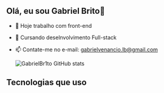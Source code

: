 ## Olá, eu sou Gabriel Brito👋

- 🔭 Hoje trabalho com front-end
- 🌱 Cursando deselnvolvimento Full-stack
- 📫 Contate-me no e-mail: gabrielvenancio.lb@gmail.com 

  ![GabrielBr1to GitHub stats](https://github-readme-stats.vercel.app/api?username=GabrielBr1to&show_icons=true&theme=radical)

## Tecnologias que uso

<div style="display: inline-block"><br/>
<img align="center" alt"Html5" src"https://img.shields.io/badge/HTML5-E34F26?style=for-the-badge&logo=html5&logoColor=white" />
<img align="center" alt"CSS" src"https://img.shields.io/badge/CSS3-1572B6?style=for-the-badge&logo=css3&logoColor=white"/>
<img align="center" alt"JavaScript" src"https://img.shields.io/badge/JavaScript-F7DF1E?style=for-the-badge&logo=javascript&logoColor=black"/>
<img align="center" alt"Sass" src"https://img.shields.io/badge/Sass-CC6699?style=for-the-badge&logo=sass&logoColor=white"/>
<img align="center" alt"Bootstrap" src"https://img.shields.io/badge/Bootstrap-563D7C?style=for-the-badge&logo=bootstrap&logoColor=white"/>
</div>
